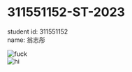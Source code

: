 # 311551152-ST-2023
  
student id: 311551152  
name: 翁志彤  

![fuck](https://github.com/WengChihTung/311551152-ST-2023/actions/workflows/Lab05-CI.yml/badge.svg)  
![hi](https://github.com/WengChihTung/311551152-ST-2023/actions/workflows/Lab08-CI.yml/badge.svg)  
